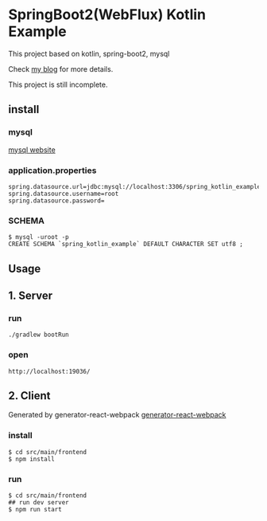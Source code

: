 # SpringBoot2(WebFlux) Kotlin Example
This project based on kotlin, spring-boot2, mysql 

Check [my blog](https://baehoyeon.github.io/) for more details.

This project is still incomplete.

## install
### mysql
[mysql website](https://dev.mysql.com/downloads/mysql/)
### application.properties
```
spring.datasource.url=jdbc:mysql://localhost:3306/spring_kotlin_example
spring.datasource.username=root
spring.datasource.password=
```

### SCHEMA
```
$ mysql -uroot -p
CREATE SCHEMA `spring_kotlin_example` DEFAULT CHARACTER SET utf8 ;

```

## Usage
## 1. Server
### run
```
./gradlew bootRun
```

### open
```
http://localhost:19036/
```

## 2. Client
Generated by generator-react-webpack
[generator-react-webpack](https://github.com/react-webpack-generators/generator-react-webpack)
### install
```
$ cd src/main/frontend
$ npm install
```
### run
```
$ cd src/main/frontend
## run dev server
$ npm run start
```